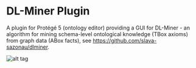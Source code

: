 # DL-Miner Plugin
A plugin for Protégé 5 (ontology editor) providing a GUI for DL-Miner - an algorithm for mining schema-level ontological knowledge (TBox axioms) from graph data (ABox facts), see https://github.com/slava-sazonau/dlminer. 

![alt tag](http://www.cs.man.ac.uk/~sazonauv/dlminer-plugin-01.png)
